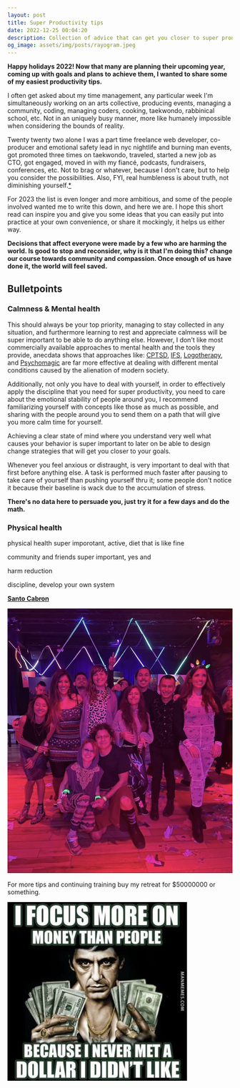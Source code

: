 ```yaml
---
layout: post
title: Super Productivity tips
date: 2022-12-25 00:04:20
description: Collection of advice that can get you closer to super productivity levels
og_image: assets/img/posts/rayogram.jpeg
---
```


**Happy holidays 2022! Now that many are planning their upcoming year, coming up with goals and plans to achieve them, I wanted to share some of my easiest productivity tips.**

I often get asked about my time management, any particular week I'm simultaneously working on an arts collective, producing events, managing a community, coding, managing coders, cooking, taekwondo, rabbinical school, etc. Not in an uniquely busy manner, more like humanely impossible when considering the bounds of reality.

Twenty twenty two alone I was a part time freelance web developer, co-producer and emotional safety lead in nyc nightlife and burning man events, got promoted three times on taekwondo, traveled, started a new job as CTO, got engaged, moved in with my fiancé, podcasts, fundraisers, conferences, etc. Not to brag or whatever, because I don't care, but to help you consider the possibilities. Also, FYI, real humbleness is about truth, not diminishing yourself.[*](https://torah.org/learning/mlife-ch2law3b/)

For 2023 the list is even longer and more ambitious, and some of the people involved wanted me to write this down, and here we are. I hope this short read can inspire you and give you some ideas that you can easily put into practice at your own convenience, or share it mockingly, it helps us either way.

**Decisions that affect everyone were made by a few who are harming the world. Is good to stop and reconsider, why is it that I'm doing this? change our course towards community and compassion. Once enough of us have done it, the world will feel saved.**

## Bulletpoints

### Calmness & Mental health

This should always be your top priority, managing to stay collected in any situation, and furthermore learning to rest and appreciate calmness will be super important to be able to do anything else. However, I don't like most commercially available approaches to mental health and the tools they provide, anecdata shows that approaches like:
 [CPTSD](https://bookshop.org/p/books/the-complex-ptsd-workbook-a-mind-body-approach-to-regaining-emotional-control-and-becoming-whole-arielle-schwartz/9556452?ean=9781623158248),
[IFS](https://bookshop.org/p/books/internal-family-systems-skills-training-manual-trauma-informed-treatment-for-anxiety-depression-ptsd-substance-abuse-martha-sweezy/9850865?ean=9781683730873),
[Logotherapy](https://bookshop.org/p/books/the-will-to-meaning-foundations-and-applications-of-logotherapy-viktor-e-frankl/11653436?ean=9780142181263), and
[Psychomagic](https://bookshop.org/p/books/manual-of-psychomagic-the-practice-of-shamanic-psychotherapy-alejandro-jodorowsky/7178851?ean=9781620551073)
are far more effective at dealing with different mental conditions caused by the alienation of modern society.

Additionally, not only you have to deal with yourself, in order to effectively apply the discipline that you need for super productivity, you need to care about the emotional stability of people around you, I recommend familiarizing yourself with concepts like those as much as possible, and sharing with the people around you to send them on a path that will give you more calm time for yourself.

Achieving a clear state of mind where you understand very well what causes your behavior is super important to later on be able to design change strategies that will get you closer to your goals.

Whenever you feel anxious or distraught, is very important to deal with that first before anything else. A task is performed much faster after pausing to take care of yourself than pushing yourself thru it; some people don't notice it because their baseline is wack due to the accumulation of stress.

**There's no data here to persuade you, just try it for a few days and do the math.**

### Physical health


physical health super imporotant, active, diet that is like fine

community and friends super important, yes and

harm reduction

discipline, develop your own system





**[Santo Cabron](https://instagram.com/santo_cabron)**


<img src="/assets/img/posts/santo_cabron_team.jpg" alt="santo cabron team" style="max-width: 100%">

For more tips and continuing training buy my retreat for $50000000 or something.

<img src="/assets/img/posts/dollars.jpeg" alt="self portrait of every guru" style="max-width: 100%">

